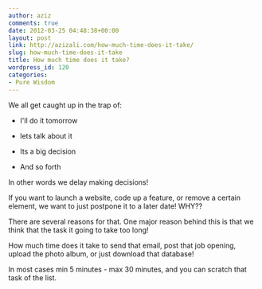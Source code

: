 ```yaml
---
author: aziz
comments: true
date: 2012-03-25 04:48:38+00:00
layout: post
link: http://azizali.com/how-much-time-does-it-take/
slug: how-much-time-does-it-take
title: How much time does it take?
wordpress_id: 120
categories:
- Pure Wisdom
---
```


We all get caught up in the trap of:



	
  * I'll do it tomorrow

	
  * lets talk about it

	
  * Its a big decision

	
  * And so forth


In other words we delay making decisions!

If you want to launch a website, code up a feature, or remove a certain element, we want to just postpone it to a later date! WHY??

There are several reasons for that. One major reason behind this is that we think that the task it going to take too long!

How much time does it take to send that email, post that job opening, upload the photo album, or just download that database!

In most cases min 5 minutes - max 30 minutes, and you can scratch that task of the list.
